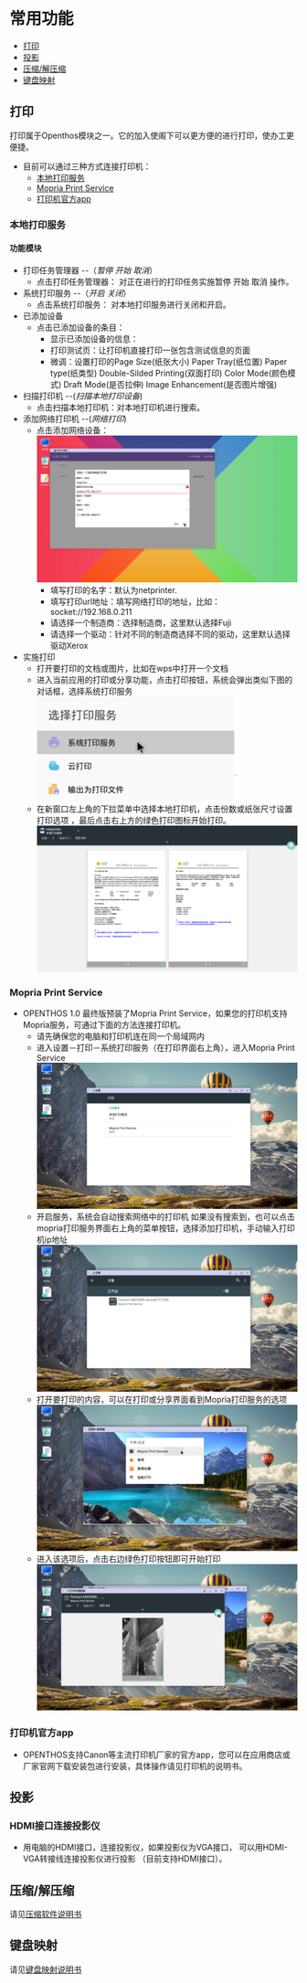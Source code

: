 # 常用功能

- [打印](十.常用功能.md/#打印)
- [投影](https://github.com/openthos/userguide-analysis/blob/master/%E5%8D%81.%E5%B8%B8%E7%94%A8%E5%8A%9F%E8%83%BD.md/#投影)
- [压缩/解压缩](soft/压缩软件.md)
- [键盘映射](soft/键盘映射.md)
   
## 打印
打印属于Openthos模块之一。它的加入使阁下可以更方便的进行打印，使办工更便捷。

   - 目前可以通过三种方式连接打印机：   
      - [本地打印服务](十.常用功能.md/#本地打印服务)
      - [Mopria Print Service](十.常用功能.md/#mopria-print-service)
      - [打印机官方app](十.常用功能.md/#打印机官方app)
   
### 本地打印服务
   
#### 功能模块
   
   - 打印任务管理器 --（*暂停 开始 取消*）
      - 点击打印任务管理器： 对正在进行的打印任务实施暂停 开始 取消 操作。
   - 系统打印服务 --（*开启 关闭*）
      - 点击系统打印服务： 对本地打印服务进行关闭和开启。
   - 已添加设备
      - 点击已添加设备的条目： 
         - 显示已添加设备的信息：
         - 打印测试页：让打印机直接打印一张包含测试信息的页面
         - 微调：设置打印的Page Size(纸张大小) Paper Tray(纸位置) Paper type(纸类型) Double-Silded Printing(双面打印) Color Mode(颜色模式) Draft Mode(是否拉伸) Image Enhancement(是否图片增强)
   - 扫描打印机 --(*扫描本地打印设备*)
      - 点击扫描本地打印机：对本地打印机进行搜索。
   - 添加网络打印机 --(*网络打印*)
      - 点击添加网络设备：
![](pic/changyonggongneng/Print_local1.png)
         - 填写打印的名字：默认为netprinter.
         - 填写打印url地址：填写网络打印的地址，比如：socket://192.168.0.211
         - 请选择一个制造商：选择制造商，这里默认选择Fuji
         - 请选择一个驱动：针对不同的制造商选择不同的驱动，这里默认选择驱动Xerox
   - 实施打印
      - 打开要打印的文档或图片，比如在wps中打开一个文档
      - 进入当前应用的打印或分享功能，点击打印按钮，系统会弹出类似下图的对话框，选择系统打印服务         
![](pic/changyonggongneng/Print_local2.jpg) 
      - 在新窗口左上角的下拉菜单中选择本地打印机，点击份数或纸张尺寸设置打印选项
，最后点击右上方的绿色打印图标开始打印。     
![](pic/changyonggongneng/Print_local3.png)
   
### Mopria Print Service
   - OPENTHOS 1.0 最终版预装了Mopria Print Service，如果您的打印机支持Mopria服务，可通过下面的方法连接打印机。
      - 请先确保您的电脑和打印机连在同一个局域网内
      - 进入设置－打印－系统打印服务（在打印界面右上角），进入Mopria Print Service
![](pic/changyonggongneng/Print_mopria1.png)
      - 开启服务，系统会自动搜索网络中的打印机
        如果没有搜索到，也可以点击mopria打印服务界面右上角的菜单按钮，选择添加打印机，手动输入打印机ip地址
![](pic/changyonggongneng/Print_mopria2.png)
      - 打开要打印的内容，可以在打印或分享界面看到Mopria打印服务的选项
![](pic/changyonggongneng/Print_mopria3.png)
      - 进入该选项后，点击右边绿色打印按钮即可开始打印
![](pic/changyonggongneng/Print_mopria4.png)
   
### 打印机官方app
- OPENTHOS支持Canon等主流打印机厂家的官方app，您可以在应用商店或厂家官网下载安装包进行安装，具体操作请见打印机的说明书。   
   
## 投影  
   
### HDMI接口连接投影仪
   
- 用电脑的HDMI接口，连接投影仪，如果投影仪为VGA接口， 可以用HDMI-VGA转接线连接投影仪进行投影 （目前支持HDMI接口）。

## 压缩/解压缩
     
请见[压缩软件说明书](soft/压缩软件.md)

## 键盘映射
     
请见[键盘映射说明书](soft/键盘映射.md)
